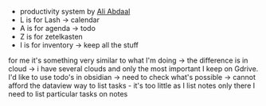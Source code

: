 - productivity system by [Ali Abdaal](https://www.youtube.com/watch?v=Bry8a_7b9aM)
- L is for Lash -> calendar
- A is for agenda -> todo
- Z is for zetelkasten
- I is for inventory -> keep all the stuff 

for me it's something very similar to what I'm doing -> the difference is in cloud -> i have several clouds and only the most important I keep on Gdrive.
I'd like to use todo's in obsidian -> need to check what's possible -> cannot afford the dataview way to list tasks - it's too little as I list notes only there I need to list particular tasks on notes